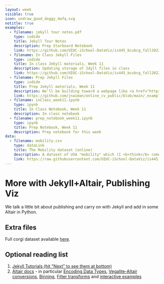 ```yaml
---
layout: week
visible: true
icon: undraw_good_doggy_4wfq.svg
notitle: true
examples:
  - filename: jekyll tour notes.pdf
    type: iodide
    title: Jekyll Tour Notes
    description: Prep Starboard Notebook
    link: https://github.com/UIUC-iSchool-DataViz/is445_bcubcg_fall2022/blob/main/week11/pdfs/jekyll%20tour%20notes.pdf
  - filename: In Class Jekyll Files
    type: iodide
    title: In class Jekyll materials, Week 11
    description: Updating storage of Idyll files in class
    link: https://github.com/UIUC-iSchool-DataViz/is445_bcubcg_fall2022/tree/master/week13/inClass
  - filename: Prep Jekyll Files
    type: iodide
    title: Prep Jekyll materials, Week 11
    description: We'll be building toward a webpage like <a href="https://jnaiman.github.io/online_cv_public/">this</a> today using <a href="https://jekyllrb.com/">Jekyll</a>+<a href="https://altair-viz.github.io/index.html">Altair</a>. 
    link: https://github.com/jnaiman/online_cv_public/blob/main/_example_projects/3_vega_plots_four_ways.md
  - filename: inClass_week11.ipynb
    type: ipynb
    title: In Class Notebook, Week 11
    description: In class notebook
  - filename: prep_notebook_week11.ipynb
    type: ipynb
    title: Prep Notebook, Week 11
    description: Prep notebook for this week
data:
  - filename: mobility.csv
    type: dataLink
    title: The Mobility dataset (online)
    description: A dataset of USA "mobility" which (I <b>think</b> comes from a <a href="https://www.census.gov/library/working-papers/2018/adrm/CES-WP-18-40R.html">a large census study from 1989-2015</a>) and is collected in several places <a href="http://www.stat.cmu.edu/~cshalizi/uADA/15/hw/01/mobility.csv">including right here</a>.  Here "mobility" is refering to how easy it is for a person to move up in economic status (<a href="http://www.stat.cmu.edu/~cshalizi/uADA/15/hw/01/hw-01.pdf">more info can be found here</a>) based on factors like parental income, location, race, etc.
    link: https://raw.githubusercontent.com/UIUC-iSchool-DataViz/is445_bcubcg_fall2022/main/data/mobility.csv
---
```


# More with Jekyll+Altair, Publishing Viz

We talk a little bit about publishing and carry on with Jekyll and add in some Altair in Python.

## Extra files

Full corgi dataset available [here](corg/corgiData_countries_full_2020.json).



## Optional reading list

 1. <a href="https://jekyllrb.com/tutorials/home/">Jekyll Tutorials (hit "Next" to see them at bottom)</a> 
 1. <a href="https://altair-viz.github.io/gallery/index.html">Altair docs</a> - in particular <a href="https://altair-viz.github.io/user_guide/encoding.html#encoding-data-types">Encoding Data Types</a>, <a href="https://altair-viz.github.io/user_guide/internals.html#converting-vega-lite-to-altair">Vegalite-Altair conversions</a>, <a href="https://altair-viz.github.io/user_guide/transform/bin.html#bin-transforms">Binning</a>, <a href="https://altair-viz.github.io/user_guide/transform/filter.html">Filter transforms</a> and <a href="https://altair-viz.github.io/gallery/interactive_cross_highlight.html#interactive-chart-with-cross-highlight">interactive examples</a>

 

